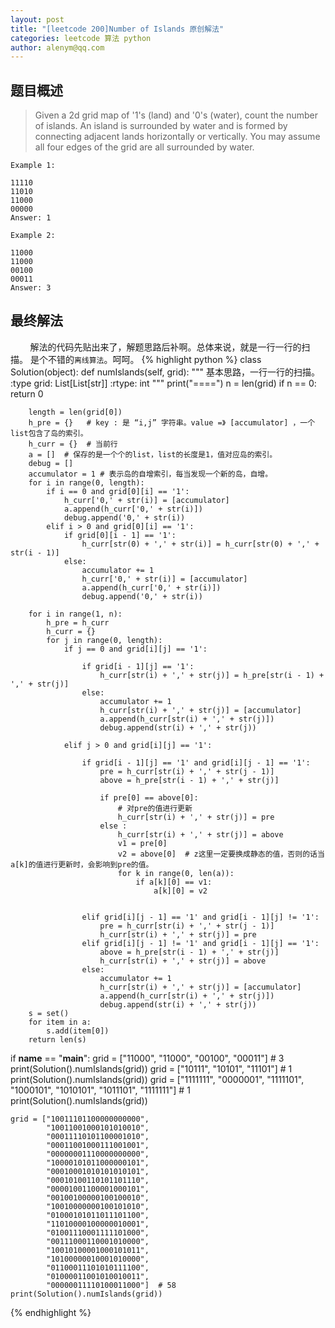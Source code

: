 ```yaml
---
layout: post
title: "[leetcode 200]Number of Islands 原创解法"
categories: leetcode 算法 python
author: alenym@qq.com
---
```


## 题目概述 ## 

> Given a 2d grid map of '1's (land) and '0's (water), count the number of islands. An island is surrounded by water and is formed by connecting adjacent lands horizontally or vertically. You may assume all four edges of the grid are all surrounded by water.

	Example 1:
	
	11110
	11010
	11000
	00000
	Answer: 1
	
	Example 2:
	
	11000
	11000
	00100
	00011
	Answer: 3


## 最终解法 ##

&nbsp;
&nbsp;
&nbsp;
&nbsp;
解法的代码先贴出来了，解题思路后补啊。总体来说，就是一行一行的扫描。
是个不错的`离线算法`。呵呵。
{% highlight python %}
class Solution(object):
    def numIslands(self, grid):
        """
        基本思路，一行一行的扫描。
        :type grid: List[List[str]]
        :rtype: int
        """
        print("====")
        n = len(grid)
        if n == 0: return 0

        length = len(grid[0])
        h_pre = {}   # key : 是 “i,j” 字符串。value =》 [accumulator] ，一个list包含了岛的索引。
        h_curr = {}  # 当前行
        a = []  # 保存的是一个个的list，list的长度是1，值对应岛的索引。
        debug = []
        accumulator = 1 # 表示岛的自增索引，每当发现一个新的岛，自增。
        for i in range(0, length):
            if i == 0 and grid[0][i] == '1':
                h_curr['0,' + str(i)] = [accumulator]
                a.append(h_curr['0,' + str(i)])
                debug.append('0,' + str(i))
            elif i > 0 and grid[0][i] == '1':
                if grid[0][i - 1] == '1':
                    h_curr[str(0) + ',' + str(i)] = h_curr[str(0) + ',' + str(i - 1)]
                else:
                    accumulator += 1
                    h_curr['0,' + str(i)] = [accumulator]
                    a.append(h_curr['0,' + str(i)])
                    debug.append('0,' + str(i))

        for i in range(1, n):
            h_pre = h_curr
            h_curr = {}
            for j in range(0, length):
                if j == 0 and grid[i][j] == '1':

                    if grid[i - 1][j] == '1':
                        h_curr[str(i) + ',' + str(j)] = h_pre[str(i - 1) + ',' + str(j)]
                    else:
                        accumulator += 1
                        h_curr[str(i) + ',' + str(j)] = [accumulator]
                        a.append(h_curr[str(i) + ',' + str(j)])
                        debug.append(str(i) + ',' + str(j))

                elif j > 0 and grid[i][j] == '1':

                    if grid[i - 1][j] == '1' and grid[i][j - 1] == '1':
                        pre = h_curr[str(i) + ',' + str(j - 1)]
                        above = h_pre[str(i - 1) + ',' + str(j)]

                        if pre[0] == above[0]:
                            # 对pre的值进行更新
                            h_curr[str(i) + ',' + str(j)] = pre
                        else :
                            h_curr[str(i) + ',' + str(j)] = above
                            v1 = pre[0]
                            v2 = above[0]  # z这里一定要换成静态的值，否则的话当a[k]的值进行更新时，会影响到pre的值。
                            for k in range(0, len(a)):
                                if a[k][0] == v1:
                                    a[k][0] = v2


                    elif grid[i][j - 1] == '1' and grid[i - 1][j] != '1':
                        pre = h_curr[str(i) + ',' + str(j - 1)]
                        h_curr[str(i) + ',' + str(j)] = pre
                    elif grid[i][j - 1] != '1' and grid[i - 1][j] == '1':
                        above = h_pre[str(i - 1) + ',' + str(j)]
                        h_curr[str(i) + ',' + str(j)] = above
                    else:
                        accumulator += 1
                        h_curr[str(i) + ',' + str(j)] = [accumulator]
                        a.append(h_curr[str(i) + ',' + str(j)])
                        debug.append(str(i) + ',' + str(j))
        s = set()
        for item in a:
            s.add(item[0])
        return len(s)


if __name__ == "__main__":
    grid = ["11000",
            "11000",
            "00100",
            "00011"]  # 3
    print(Solution().numIslands(grid))
    grid = ["10111",
            "10101",
            "11101"]  # 1
    print(Solution().numIslands(grid))
    grid = ["1111111",
            "0000001",
            "1111101",
            "1000101",
            "1010101",
            "1011101",
            "1111111"]  # 1
    print(Solution().numIslands(grid))


    grid = ["10011101100000000000",
            "10011001000101010010",
            "00011110101100001010",
            "00011001000111001001",
            "00000001110000000000",
            "10000101011000000101",
            "00010001010101010101",
            "00010100110101101110",
            "00001001100001000101",
            "00100100000100100010",
            "10010000000100101010",
            "01000101011011101100",
            "11010000100000010001",
            "01001110001111101000",
            "00111000110001010000",
            "10010100001000101011",
            "10100000010001010000",
            "01100011101010111100",
            "01000011001010010011",
            "00000011110100011000"]  # 58
    print(Solution().numIslands(grid))
{% endhighlight %}
